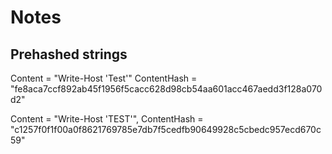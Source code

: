 ﻿# Notes


## Prehashed strings

Content = "Write-Host 'Test'"
ContentHash = "fe8aca7ccf892ab45f1956f5cacc628d98cb54aa601acc467aedd3f128a070d2"

Content = "Write-Host 'TEST'", 
ContentHash = "c1257f0f1f00a0f8621769785e7db7f5cedfb90649928c5cbedc957ecd670c59"


